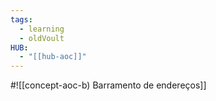 ```yaml
---
tags:
  - learning
  - oldVoult
HUB:
  - "[[hub-aoc]]"
---
```

#![[concept-aoc-b) Barramento de endereços]]